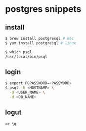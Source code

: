 # postgres snippets

## install
```bash
$ brew install postgresql # mac
$ yum install postgresql # linux

$ which psql
/usr/local/bin/psql
```

## login
```bash
$ export PGPASSWORD=<PASSWORD>
$ psql -h <HOSTNAME> \
  -U <USER_NAME> \
  -d <DB_NAME>
```

## logut
```
=> \q
```
